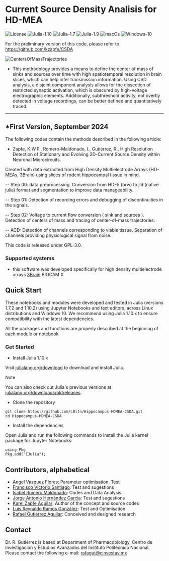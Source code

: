 # Current Source Density Analisis for HD-MEA
![License](https://img.shields.io/badge/License-GPL_3.0-blue)
![Julia-1.10](https://img.shields.io/badge/Julia-1.10.x-green)
![Julia-1.7](https://img.shields.io/badge/Julia-1.7.2-yellow)
![Julia-1.9](https://img.shields.io/badge/Julia-1.9.x-red)
![macOs](https://img.shields.io/badge/tested-macOs_Monterey-green)
![Windows-10](https://img.shields.io/badge/tested-Windows_10-green)


For the preliminary version of this code, please refer to https://github.com/kzapfe/CSDA


![CentersOfMassTrajectories](https://github.com/LBitn/Hippocampus-HDMEA-CSDA/blob/main/CentersOfMassTrajectories.gif)

- This methodology provides a means to define the center of mass of sinks and sources over time with high spatiotemporal resolution in brain slices, which can help infer transmission information. Using CSD analysis, a disjoint component analysis allows for the dissection of restricted synaptic activation, which is obscured by high-voltage electrographic elements. Additionally, subthreshold activity, not overtly detected in voltage recordings, can be better defined and quantitatively traced.

---
*First Version, September 2024
---

The following codes contain the methods described in the following article:

- Zapfe, K.W.P., Romero-Maldonado, I., Gutiérrez, R., High Resolution Detection of Stationary and Evolving 2D-Current Source Density within Neuronal Microcircuits.

Created with data extracted from High Density Multielectrode Arrays (HD-MEAs, 3Brain) using slices of rodent hippocampal tissue in mind.

-- Step 00: data preprocessing. Conversion from HDF5 (brw) to jld (native julia) format and segmentation to improve data manageability.

-- Step 01: Detection of recording errors and debugging of discontinuities in the signals.

-- Step 02: Voltage to current flow conversion ( sink and sources ). Detection of centers of mass and tracing of center-of-mass trajectories.

-- ACD: Detection of channels corresponding to viable tissue. Separation of channels providing physiological signal from noise.


This code is released under GPL-3.0.

### Supported systems <a name="systems"></a>

- this software was developed specifically for high density multielectrode arrays [3Brain](http://3brain.com/) BIOCAM X


## Quick Start <a name="quickstart"></a>

These notebooks and modules were developed and tested in Julia (versions 1.7.2 and 1.10.2) using Jupyter Notebooks and text editors, across Linux distributions and Windows 10. We recommend using Julia 1.10.x to ensure compatibility with the latest dependencies.

All the packages and functions are properly described at the beginning of each module or notebook


### Get Started

* Install Julia 1.10.x

Visit [julialang.org/download](https://julialang.org/downloads/#official_binaries_for_manual_download) to download and install Julia.
> [!NOTE]
> You can also check out Julia's previous versions at [julialang.org/downloads/oldreleases](https://julialang.org/downloads/oldreleases/).


* Clone the repository

```
git clone https://github.com/LBitn/Hippocampus-HDMEA-CSDA.git
cd Hippocampus-HDMEA-CSDA
```

* Install the dependencies

Open Julia and run the following commands to install the Julia kernel package for Jupyter Notebooks:

```
using Pkg
Pkg.add("IJulia");
```

## Contributors, alphabetical <a name="people"></a>

- [Angel Vazquez Flores](https://github.com/Angeldk16): Parameter optimisation, Test
- [Francisco Victorio Santiago](https://github.com/IMFrankVS): Test and sugestions
- [Isabel Romero Maldonado](https://github.com/LBitn): Codes and Data Analysis
- [Jorge Antonio Hernández García](https://github.com/JorgeGarciaAH): Test and sugestions
- [Karel Zapfe Aguilar](https://github.com/kzapfe): Author of the concept and source codes
- [Luis Reynaldo Ramos González](https://github.com/LuigiRA): Test and Optimisation
- [Rafael Gutiérrez Aguilar](rafagut@cinvestav.mx): Conceived and designed research
## Contact <a name="contact"></a>

Dr. R. Gutiérrez is based at Department of Pharmacobiology, Centro de Investigación y Estudios Avanzados del Instituto Politécnico Nacional. Please contact the following e-mail:
rafagut@cinvestav.mx

